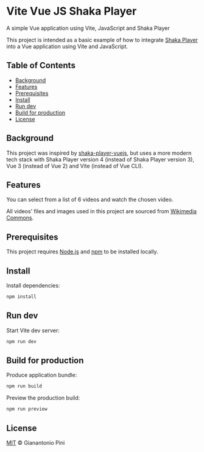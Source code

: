 # Vite Vue JS Shaka Player

A simple Vue application using Vite, JavaScript and Shaka Player

This project is intended as a basic example of how to integrate [Shaka Player](https://github.com/shaka-project/shaka-player) into a Vue application using Vite and JavaScript.

## Table of Contents

- [Background](#background)
- [Features](#features)
- [Prerequisites](#prerequisites)
- [Install](#install)
- [Run dev](#run-dev)
- [Build for production](#build-for-production)
- [License](#license)

## Background

This project was inspired by [shaka-player-vuejs](https://github.com/davidjamesherzog/shaka-player-vuejs), but uses a more modern tech stack with Shaka Player version 4 (instead of Shaka Player version 3), Vue 3 (instead of Vue 2) and Vite (instead of Vue CLI).

## Features

You can select from a list of 6 videos and watch the chosen video.

All videos' files and images used in this project are sourced from [Wikimedia Commons](https://commons.wikimedia.org/wiki/Main_Page).

## Prerequisites

This project requires [Node.js](http://nodejs.org) and [npm](https://npmjs.com) to be installed locally.

## Install

Install dependencies:

```sh
npm install
```

## Run dev

Start Vite dev server:

```sh
npm run dev
```

## Build for production

Produce application bundle:

```sh
npm run build
```

Preview the production build:

```sh
npm run preview
```

## License

[MIT](LICENSE.md) © Gianantonio Pini
